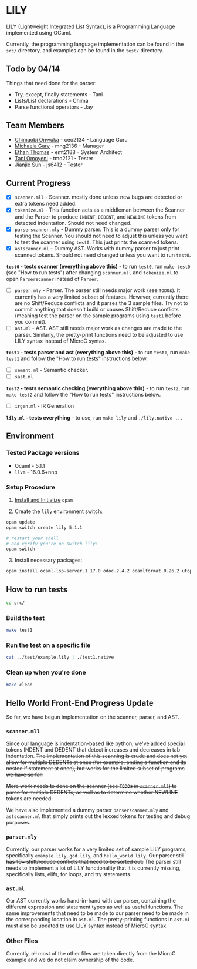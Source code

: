 # LILY

LILY (Lightweight Integrated List Syntax), is a Programming Language implemented using OCaml.

Currently, the programming language implementation can be found in the `src/` directory, and examples can be found in the `test/` directory.

## Todo by 04/14

Things that need done for the parser:

- Try, except, finally statements - Tani
- Lists/List declarations - Chima
- Parse functional operators - Jay


## Team Members

- [Chimaobi Onwuka](https://github.com/chimaobionwuka) - ceo2134 - Language Guru
- [Michaela Gary](https://github.com/michaelagary) - mng2136 - Manager
- [Ethan Thomas](https://github.com/ethmth) - emt2188 - System Architect
- [Tani Omoyeni](https://github.com/tmo2121) - tmo2121 - Tester
- [Jianjie Sun](https://github.com/cszswx) - js6412 - Tester


## Current Progress

- [x] `scanner.mll` - Scanner. mostly done unless new bugs are detected or extra tokens need added.
- [x] `tokenize.ml` - This function acts as a middleman between the Scanner and the Parser to produce `INDENT`, `DEDENT`, and `NEWLINE` tokens from detected indentation. Should not need changed.
- [x] `parserscanner.mly` - Dummy parser. This is a dummy parser only for testing the Scanner. You should not need to adjust this unless you want to test the scanner using `test0`. This just prints the scanned tokens.
- [x] `astscanner.ml` - Dummy AST. Works with dummy parser to just print scanned tokens. Should not need changed unless you want to run `test0`.

**`test0` - tests scanner (everything above this)** - to run `test0`, run `make test0` (see "How to run tests") after changing `scanner.mll` and `tokenize.ml` to open `Parserscanner` instead of `Parser`.

- [ ] `parser.mly` - Parser. The parser still needs major work (see `TODO`s). It currently has a very limited subset of features. However, currently there are no Shift/Reduce conflicts and it parses the 3 sample files. Try not to commit anything that doesn't build or causes Shift/Reduce conflicts (meaning test the parser on the sample programs using `test1` before you commit).
- [ ] `ast.ml` - AST. AST still needs major work as changes are made to the parser. Similarly, the pretty-print functions need to be adjusted to use LILY syntax instead of MicroC syntax.

**`test1` - tests parser and ast (everything above this)** - to run `test1`, run `make test1` and follow the "How to run tests" instructions below.

- [ ] `semant.ml` - Semantic checker.
- [ ] `sast.ml`

**`test2` - tests semantic checking (everything above this)** - to run `test2`, run `make test2` and follow the "How to run tests" instructions below.


- [ ] `irgen.ml` - IR Generation
 
**`lily.ml` - tests everything** - to use, run `make lily` and `./lily.native ...`

## Environment

### Tested Package versions
- Ocaml - 5.1.1
- `llvm` - 16.0.6+nnp

### Setup Procedure
1. [Install and Initialize](https://ocaml.org/docs/installing-ocaml) `opam`

2. Create the `lily` environment switch:
```sh
opam update
opam switch create lily 5.1.1

# restart your shell
# and verify you're on switch lily:
opam switch
```

3. Install necessary packages:

```sh
opam install ocaml-lsp-server.1.17.0 odoc.2.4.2 ocamlformat.0.26.2 utop.2.14.0 dune.3.15.2 llvm.16.0.6+nnp
```

## How to run tests

```sh
cd src/
```

### Build the test

```sh
make test1
```

### Run the test on a specific file

```sh
cat ../test/example.lily | ./test1.native
```

### Clean up when you're done

```sh
make clean
```



## Hello World Front-End Progress Update

So far, we have begun implementation on the scanner, parser, and AST.

### `scanner.mll`

Since our language is indentation-based like python, we've added
special tokens INDENT and DEDENT that detect increases and decreases in
tab indentation. ~~The implementation of this scanning is crude and does not
yet allow for multiple DEDENTs at once (for example, ending a function and 
its nested if statement at once), but works for the limited subset of programs
we have so far.~~

~~More work needs to done on the scanner (see `TODO`s in `scanner.mll`) to parse 
for multiple DEDENTs, as well as to determine whether NEWLINE tokens are needed.~~

We have also implemented a dummy parser `parserscanner.mly` and `astscanner.ml`
that simply prints out the lexxed tokens for testing and debug purposes.

### `parser.mly`

Currently, our parser works for a very limited set of sample LILY programs,
specifically `example.lily`, `gcd.lily`, and `hello_world.lily`. ~~Our parser still has 10+
shift/reduce conflicts that need to be sorted out.~~ The parser still needs
to implement a lot of LILY functionality that it is currently missing, specifically 
lists, elifs, for loops, and try statements.

### `ast.ml`

Our AST currently works hand-in-hand with our parser, containing the different 
expression and statement types as well as useful functions. The same improvements
that need to be made to our parser need to be made in the corresponding location in
`ast.ml`. The pretty-printing functions in `ast.ml` must also be updated to use LILY syntax instead of MicroC syntax.

### Other Files

Currently, ~~all~~ most of the other files are taken directly from the MicroC example
and we do not claim ownership of the code.
